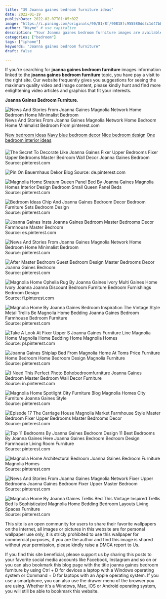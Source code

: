 ```yaml
---
title: "39 Joanna gaines bedroom furniture ideas"
date: 2022-01-19
publishDate: 2022-02-07T01:05:02Z
image: "https://i.pinimg.com/originals/90/81/8f/90818fc955580dd3c1d47bb451d56c39.jpg"
author: "Wayne" # use capitalize
description: "Your Joanna gaines bedroom furniture images are available in this site. Joanna gaines bedroom furniture are a topic that is being searched for and liked by netizens now. You can Download the Joanna gaines bedroom furniture files here. Download all royalty-free photos."
categories: ["bedroom"]
tags: ["iphone"]
keywords: "Joanna gaines bedroom furniture"
draft: false

---
```


If you're searching for **joanna gaines bedroom furniture** images information linked to the **joanna gaines bedroom furniture** topic, you have pay a visit to the right  site.  Our website frequently  gives you  suggestions  for seeing  the maximum  quality video and image  content, please kindly hunt and find more enlightening video articles and graphics  that fit your interests.

**Joanna Gaines Bedroom Furniture**. 

![News And Stories From Joanna Gaines Magnolia Network Home Bedroom Home Minimalist Bedroom](https://i.pinimg.com/originals/57/68/1a/57681a1c3a55d5ec27a1aa9a05afcc5e.jpg "News And Stories From Joanna Gaines Magnolia Network Home Bedroom Home Minimalist Bedroom")
News And Stories From Joanna Gaines Magnolia Network Home Bedroom Home Minimalist Bedroom From pinterest.com

[New bedroom ideas](/new-bedroom-ideas/)
[Navy blue bedroom decor](/navy-blue-bedroom-decor/)
[Nice bedroom design](/nice-bedroom-design/)
[One bedroom interior ideas](/one-bedroom-interior-ideas/)



### 

 


![The Secret To Decorate Like Joanna Gaines Fixer Upper Bedrooms Fixer Upper Bedrooms Master Bedroom Wall Decor Joanna Gaines Bedroom](https://i.pinimg.com/736x/ba/22/78/ba22783d1d5d323cb765043ffbbe40d3.jpg "The Secret To Decorate Like Joanna Gaines Fixer Upper Bedrooms Fixer Upper Bedrooms Master Bedroom Wall Decor Joanna Gaines Bedroom")
Source: pinterest.com

 

![Pin On Bauernhaus Dekor Blog](https://i.pinimg.com/originals/93/24/a2/9324a2201f747ad230d9116355deff0d.jpg "Pin On Bauernhaus Dekor Blog")
Source: de.pinterest.com

 

![Magnolia Home Stratum Queen Panel Bed By Joanna Gaines Magnolia Homes Interior Design Bedroom Small Queen Panel Beds](https://i.pinimg.com/originals/6f/92/1d/6f921d707d979bb86b31314198bb5d90.jpg "Magnolia Home Stratum Queen Panel Bed By Joanna Gaines Magnolia Homes Interior Design Bedroom Small Queen Panel Beds")
Source: pinterest.com

 

![Bedroom Ideas Chip And Joanna Gaines Bedroom Decor Bedroom Furniture Sets Bedroom Design](https://i.pinimg.com/736x/32/80/17/3280179955b01b2c692f16c0e829a95e.jpg "Bedroom Ideas Chip And Joanna Gaines Bedroom Decor Bedroom Furniture Sets Bedroom Design")
Source: pinterest.com

 

![Joanna Gaines Insta Joanna Gaines Bedroom Master Bedrooms Decor Farmhouse Master Bedroom](https://i.pinimg.com/originals/e4/b9/9f/e4b99f5f73c59449946e068282f24237.jpg "Joanna Gaines Insta Joanna Gaines Bedroom Master Bedrooms Decor Farmhouse Master Bedroom")
Source: es.pinterest.com

 

![News And Stories From Joanna Gaines Magnolia Network Home Bedroom Home Minimalist Bedroom](https://i.pinimg.com/originals/57/68/1a/57681a1c3a55d5ec27a1aa9a05afcc5e.jpg "News And Stories From Joanna Gaines Magnolia Network Home Bedroom Home Minimalist Bedroom")
Source: pinterest.com

 

![After Master Bedroom Guest Bedroom Design Master Bedrooms Decor Joanna Gaines Bedroom](https://i.pinimg.com/originals/62/4e/32/624e3264bec9303c6fa948ce83afa098.jpg "After Master Bedroom Guest Bedroom Design Master Bedrooms Decor Joanna Gaines Bedroom")
Source: pinterest.com

 

![Magnolia Home Ophelia Rug By Joanna Gaines Ivory Multi Gaines Home Ivory Joanna Joanna Discount Bedroom Furniture Bedroom Furnishings Bedroom Design](https://i.pinimg.com/736x/26/a3/17/26a317685715c3423588b4a19d6644b3.jpg "Magnolia Home Ophelia Rug By Joanna Gaines Ivory Multi Gaines Home Ivory Joanna Joanna Discount Bedroom Furniture Bedroom Furnishings Bedroom Design")
Source: fi.pinterest.com

 

![Magnolia Home By Joanna Gaines Bedroom Inspiration The Vintage Style Metal Trellis Be Magnolia Home Bedding Joanna Gaines Bedroom Farmhouse Bedroom Furniture](https://i.pinimg.com/736x/1d/6a/55/1d6a552776bee78d222f527462e025cc.jpg "Magnolia Home By Joanna Gaines Bedroom Inspiration The Vintage Style Metal Trellis Be Magnolia Home Bedding Joanna Gaines Bedroom Farmhouse Bedroom Furniture")
Source: pinterest.com

 

![Take A Look At Fixer Upper S Joanna Gaines Furniture Line Magnolia Home Magnolia Home Bedding Home Magnolia Homes](https://i.pinimg.com/originals/b4/57/1b/b4571b4e420a8751f53202777cb18672.png "Take A Look At Fixer Upper S Joanna Gaines Furniture Line Magnolia Home Magnolia Home Bedding Home Magnolia Homes")
Source: pl.pinterest.com

 

![Joanna Gaines Shiplap Bed From Magnolia Home At Toms Price Furniture Home Bedroom Home Bedroom Design Magnolia Furniture](https://i.pinimg.com/originals/b8/bc/eb/b8bceb2c0aeb04e70ef4ae85d0042144.jpg "Joanna Gaines Shiplap Bed From Magnolia Home At Toms Price Furniture Home Bedroom Home Bedroom Design Magnolia Furniture")
Source: pinterest.com

 

![I Need This Perfect Photo Bohobedroomfurniture Joanna Gaines Bedroom Master Bedroom Wall Decor Furniture](https://i.pinimg.com/originals/5c/08/f5/5c08f5166f6385a423c9bd0171928701.jpg "I Need This Perfect Photo Bohobedroomfurniture Joanna Gaines Bedroom Master Bedroom Wall Decor Furniture")
Source: in.pinterest.com

 

![Magnolia Home Spotlight City Furniture Blog Magnolia Homes City Furniture Joanna Gaines Style](https://i.pinimg.com/736x/fe/fb/24/fefb24c8fea885a1375d77b8a0d6da91.jpg "Magnolia Home Spotlight City Furniture Blog Magnolia Homes City Furniture Joanna Gaines Style")
Source: pinterest.com

 

![Episode 17 The Carriage House Magnolia Market Farmhouse Style Master Bedroom Fixer Upper Bedrooms Master Bedrooms Decor](https://i.pinimg.com/originals/0a/a9/85/0aa985b2bda3cf383a31cb4d61530150.jpg "Episode 17 The Carriage House Magnolia Market Farmhouse Style Master Bedroom Fixer Upper Bedrooms Master Bedrooms Decor")
Source: pinterest.com

 

![Top 11 Bedrooms By Joanna Gaines Bedroom Design 11 Best Bedrooms By Joanna Gaines Here Joanna Gaines Bedroom Bedroom Design Farmhouse Living Room Furniture](https://i.pinimg.com/originals/79/e5/4d/79e54d231b78e968d787b7ff23edca8c.jpg "Top 11 Bedrooms By Joanna Gaines Bedroom Design 11 Best Bedrooms By Joanna Gaines Here Joanna Gaines Bedroom Bedroom Design Farmhouse Living Room Furniture")
Source: pinterest.com

 

![Magnolia Home Architectural Bedroom Joanna Gaines Bedroom Furniture Magnolia Homes](https://i.pinimg.com/originals/68/97/e5/6897e56c5563b8bd77c2a3685254d29d.jpg "Magnolia Home Architectural Bedroom Joanna Gaines Bedroom Furniture Magnolia Homes")
Source: pinterest.com

 

![News And Stories From Joanna Gaines Magnolia Network Fixer Upper Bedrooms Joanna Gaines Bedroom Fixer Upper Master Bedroom](https://i.pinimg.com/originals/37/99/ce/3799ce46bad5493d86a6e19d14b409ff.jpg "News And Stories From Joanna Gaines Magnolia Network Fixer Upper Bedrooms Joanna Gaines Bedroom Fixer Upper Master Bedroom")
Source: pinterest.com

 

![Magnolia Home By Joanna Gaines Trellis Bed This Vintage Inspired Trellis Bed Is Sophisticated Magnolia Home Bedding Bedroom Layouts Living Spaces Furniture](https://i.pinimg.com/originals/90/81/8f/90818fc955580dd3c1d47bb451d56c39.jpg "Magnolia Home By Joanna Gaines Trellis Bed This Vintage Inspired Trellis Bed Is Sophisticated Magnolia Home Bedding Bedroom Layouts Living Spaces Furniture")
Source: pinterest.com

 

This site is an open community for users to share their favorite wallpapers on the internet, all images or pictures in this website are for personal wallpaper use only, it is stricly prohibited to use this wallpaper for commercial purposes, if you are the author and find this image is shared without your permission, please kindly raise a DMCA report to Us.

If you find this site beneficial, please support us by sharing this posts to your favorite social media accounts like Facebook, Instagram and so on or you can also bookmark this blog page with the title joanna gaines bedroom furniture by using Ctrl + D for devices a laptop with a Windows operating system or Command + D for laptops with an Apple operating system. If you use a smartphone, you can also use the drawer menu of the browser you are using. Whether it's a Windows, Mac, iOS or Android operating system, you will still be able to bookmark this website.
